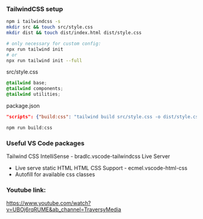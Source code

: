 ### TailwindCSS setup

```sh
npm i tailwindcss -s
mkdir src && touch src/style.css
mkdir dist && touch dist/index.html dist/style.css

# only necessary for custom config:
npx run tailwind init
# or 
npx run tailwind init --full
```

src/style.css
```css
@tailwind base;
@tailwind components;
@tailwind utilities;
```

package.json
```json
"scripts": {"build:css": "tailwind build src/style.css -o dist/style.css"}
```

```sh
npm run build:css
```


### Useful VS Code packages
Tailwind CSS IntelliSense - bradlc.vscode-tailwindcss
Live Server
  - Live serve static HTML
HTML CSS Support - ecmel.vscode-html-css
  - Autofill for available css classes

### Youtube link: 
https://www.youtube.com/watch?v=UBOj6rqRUME&ab_channel=TraversyMedia